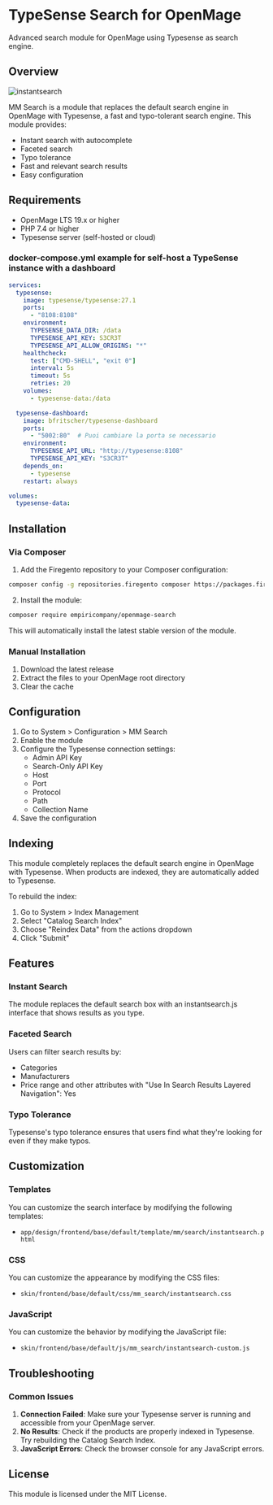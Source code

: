 # TypeSense Search for OpenMage

Advanced search module for OpenMage using Typesense as search engine.

## Overview

![instantsearch](https://github.com/user-attachments/assets/7b3c4210-d537-456e-9848-3207d826c025)

MM Search is a module that replaces the default search engine in OpenMage with Typesense, a fast and typo-tolerant search engine. This module provides:

- Instant search with autocomplete
- Faceted search
- Typo tolerance
- Fast and relevant search results
- Easy configuration

## Requirements

- OpenMage LTS 19.x or higher
- PHP 7.4 or higher
- Typesense server (self-hosted or cloud)

### docker-compose.yml example for self-host a TypeSense instance with a dashboard
```yml
services:
  typesense:
    image: typesense/typesense:27.1
    ports:
      - "8108:8108"
    environment:
      TYPESENSE_DATA_DIR: /data
      TYPESENSE_API_KEY: S3CR3T
      TYPESENSE_API_ALLOW_ORIGINS: "*"
    healthcheck:
      test: ["CMD-SHELL", "exit 0"]
      interval: 5s
      timeout: 5s
      retries: 20
    volumes:
      - typesense-data:/data

  typesense-dashboard:
    image: bfritscher/typesense-dashboard
    ports:
      - "5002:80"  # Puoi cambiare la porta se necessario
    environment:
      TYPESENSE_API_URL: "http://typesense:8108"  
      TYPESENSE_API_KEY: "S3CR3T"
    depends_on:
      - typesense
    restart: always

volumes:
  typesense-data:
```

## Installation

### Via Composer

1. Add the Firegento repository to your Composer configuration:

```bash
composer config -g repositories.firegento composer https://packages.firegento.com
```

2. Install the module:

```bash
composer require empiricompany/openmage-search
```

This will automatically install the latest stable version of the module.

### Manual Installation

1. Download the latest release
2. Extract the files to your OpenMage root directory
3. Clear the cache

## Configuration

1. Go to System > Configuration > MM Search
2. Enable the module
3. Configure the Typesense connection settings:
   - Admin API Key
   - Search-Only API Key
   - Host
   - Port
   - Protocol
   - Path
   - Collection Name
4. Save the configuration

## Indexing

This module completely replaces the default search engine in OpenMage with Typesense. When products are indexed, they are automatically added to Typesense.

To rebuild the index:

1. Go to System > Index Management
2. Select "Catalog Search Index"
3. Choose "Reindex Data" from the actions dropdown
4. Click "Submit"

## Features

### Instant Search

The module replaces the default search box with an instantsearch.js interface that shows results as you type.

### Faceted Search

Users can filter search results by:
- Categories
- Manufacturers
- Price range
and other attributes with "Use In Search Results Layered Navigation": Yes

### Typo Tolerance

Typesense's typo tolerance ensures that users find what they're looking for even if they make typos.

## Customization

### Templates

You can customize the search interface by modifying the following templates:

- `app/design/frontend/base/default/template/mm/search/instantsearch.phtml`

### CSS

You can customize the appearance by modifying the CSS files:

- `skin/frontend/base/default/css/mm_search/instantsearch.css`

### JavaScript

You can customize the behavior by modifying the JavaScript file:

- `skin/frontend/base/default/js/mm_search/instantsearch-custom.js`

## Troubleshooting

### Common Issues

1. **Connection Failed**: Make sure your Typesense server is running and accessible from your OpenMage server.
2. **No Results**: Check if the products are properly indexed in Typesense. Try rebuilding the Catalog Search Index.
3. **JavaScript Errors**: Check the browser console for any JavaScript errors.

## License

This module is licensed under the MIT License.
